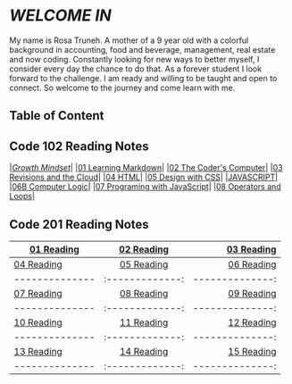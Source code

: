 # *WELCOME IN*

My name is Rosa Truneh. A mother of a 9 year old with a colorful background in accounting, food and beverage, management, real estate and now coding. Constantly looking for new ways to better myself, I consider every day the chance to do that. As a forever student I look forward to the challenge. I am ready and willing to be taught and open to connect. So welcome to the journey and come learn with me.

## **Table of Content**

## Code 102 Reading Notes

|[*Growth Mindset*](welcome.md)|
|[01 Learning Markdown](summary.md)|
|[02 The Coder's Computer](TextEditor.md)|
|[03 Revisions and the Cloud](revisions-cloud.md)|
|[04 HTML](Designing.md)|
|[05 Design with CSS](chapter11.md)|
|[JAVASCRIPT](Javascript.md)|
|[06B Computer Logic](complogic.md)|
|[07 Programing with JavaScript](jslab7.md)|
|[08 Operators and Loops](operators.md)|

##  Code 201 Reading Notes

| [01 Reading]() | [02 Reading]()| [03 Reading]() |
| -------------- |:-------------:| --------------:|
| [04 Reading]() | [05 Reading]()| [06 Reading]() |
| -------------- |:-------------:| --------------:|
| [07 Reading]() | [08 Reading]()| [09 Reading]() |
| -------------- |:-------------:| --------------:|
| [10 Reading]() | [11 Reading]()| [12 Reading]() |
| -------------- |:-------------:| --------------:|
| [13 Reading]() | [14 Reading]()| [15 Reading]() |
| -------------- |:-------------:| --------------:|